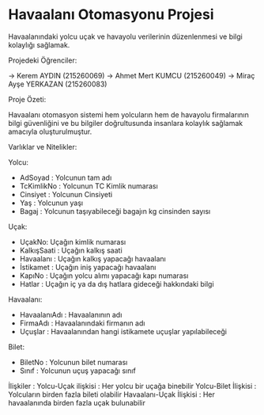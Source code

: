 # Havaalanı Otomasyonu Projesi

Havaalanındaki yolcu uçak ve havayolu verilerinin düzenlenmesi ve bilgi kolaylığı sağlamak.

Projedeki Öğrenciler:

-> Kerem AYDIN (215260069)
-> Ahmet Mert KUMCU (215260049)
-> Miraç Ayşe YERKAZAN (215260083)

Proje Özeti:

Havaalanı otomasyon sistemi hem yolcuların hem de havayolu firmalarının bilgi güvenliğini ve bu bilgiler doğrultusunda insanlara kolaylık sağlamak amacıyla oluşturulmuştur.


Varlıklar ve Nitelikler:

Yolcu:
- AdSoyad : Yolcunun tam adı
- TcKimlikNo : Yolcunun TC Kimlik numarası
- Cinsiyet : Yolcunun Cinsiyeti
- Yaş : Yolcunun yaşı
- Bagaj : Yolcunun taşıyabileceği bagajın kg cinsinden sayısı

Uçak:
- UçakNo: Uçağın kimlik numarası
- KalkışSaati : Uçağın kalkış saati
- Havaalanı : Uçağın kalkış yapacağı havaalanı
- İstikamet : Uçağın iniş yapacağı havaalanı
- KapıNo : Uçağın yolcu alımı yapacağı kapı numarası
- Hatlar : Uçağın iç ya da dış hatlara gideceği hakkındaki bilgi

Havaalanı:
- HavaalanıAdı : Havaalanının adı
- FirmaAdı : Havaalanındaki firmanın adı
- Uçuşlar : Havaalanından hangi istikamete uçuşlar yapılabileceği

Bilet:
- BiletNo : Yolcunun bilet numarası
- Sınıf : Yolcunun uçuş yapacağı sınıf


İlişkiler :
Yolcu-Uçak ilişkisi : Her yolcu bir uçağa binebilir
Yolcu-Bilet İlişkisi : Yolcuların birden fazla bileti olabilir
Havaalanı-Uçak İlişkisi : Her havaalanında birden fazla uçak bulunabilir








